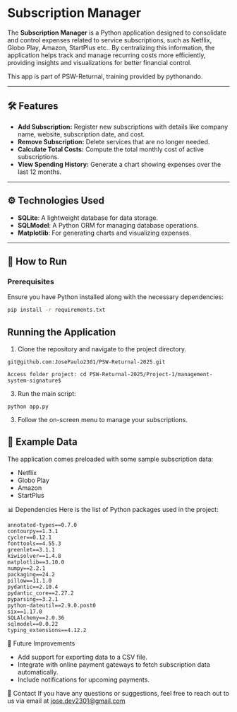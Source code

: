 # Subscription Manager

The **Subscription Manager** is a Python application designed to consolidate and control expenses related to service subscriptions, such as Netflix, Globo Play, Amazon, StartPlus etc.. By centralizing this information, the application helps track and manage recurring costs more efficiently, providing insights and visualizations for better financial control.

This app is part of PSW-Returnal, training provided by pythonando.

---

## 🛠 Features

- **Add Subscription:** Register new subscriptions with details like company name, website, subscription date, and cost.
- **Remove Subscription:** Delete services that are no longer needed.
- **Calculate Total Costs:** Compute the total monthly cost of active subscriptions.
- **View Spending History:** Generate a chart showing expenses over the last 12 months.

---

## ⚙️ Technologies Used

- **SQLite**: A lightweight database for data storage.
- **SQLModel**: A Python ORM for managing database operations.
- **Matplotlib**: For generating charts and visualizing expenses.

---

## 🚀 How to Run

### Prerequisites

Ensure you have Python installed along with the necessary dependencies:

```bash
pip install -r requirements.txt
```

## Running the Application
1. Clone the repository and navigate to the project directory.
```
git@github.com:JosePaulo2301/PSW-Returnal-2025.git
```
```
Access folder project: cd PSW-Returnal-2025/Project-1/management-system-signature$ 
``` 
   
3. Run the main script:
```
python app.py
```
3. Follow the on-screen menu to manage your subscriptions.

## 💾 Example Data

The application comes preloaded with some sample subscription data:
- Netflix
- Globo Play
- Amazon
- StartPlus


📊 Dependencies
Here is the list of Python packages used in the project:
```
annotated-types==0.7.0
contourpy==1.3.1
cycler==0.12.1
fonttools==4.55.3
greenlet==3.1.1
kiwisolver==1.4.8
matplotlib==3.10.0
numpy==2.2.1
packaging==24.2
pillow==11.1.0
pydantic==2.10.4
pydantic_core==2.27.2
pyparsing==3.2.1
python-dateutil==2.9.0.post0
six==1.17.0
SQLAlchemy==2.0.36
sqlmodel==0.0.22
typing_extensions==4.12.2

```

🌟 Future Improvements
- Add support for exporting data to a CSV file.
- Integrate with online payment gateways to fetch subscription data automatically.
- Include notifications for upcoming payments.

📧 Contact
If you have any questions or suggestions, feel free to reach out to us via email at jose.dev2301@gmail.com

